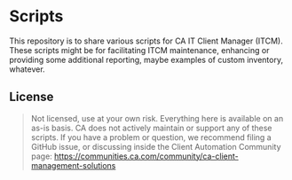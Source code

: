 # Scripts
This repository is to share various scripts for CA IT Client Manager (ITCM). These scripts might be for facilitating ITCM maintenance, enhancing or providing some additional reporting, maybe examples of custom inventory, whatever.

## License
> Not licensed, use at your own risk.  Everything here is available on an as-is basis.  CA does not actively maintain or support any of these scripts.  If you have a problem or question, we recommend filing a GitHub issue, or discussing inside the Client Automation Community page: https://communities.ca.com/community/ca-client-management-solutions
